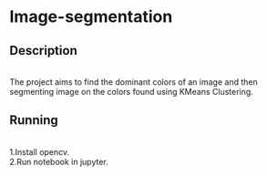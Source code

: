# Image-segmentation<br>
## Description
<br>
The project aims to find the dominant colors of an image and then segmenting image on the colors found using KMeans Clustering.

## Running
<br>
1.Install opencv.
<br>
2.Run notebook in jupyter.
